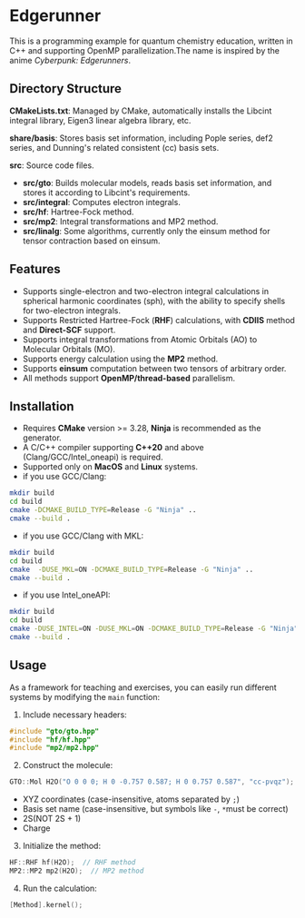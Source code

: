 # Edgerunner

This is a programming example for quantum chemistry education, written in C++ and supporting OpenMP parallelization.The name is inspired by the anime *Cyberpunk: Edgerunners*.

## Directory Structure

**CMakeLists.txt**: Managed by CMake, automatically installs the Libcint integral library, Eigen3 linear algebra library, etc.

**share/basis**: Stores basis set information, including Pople series, def2 series, and Dunning's related consistent (cc) basis sets.

**src**: Source code files.

- **src/gto**: Builds molecular models, reads basis set information, and stores it according to Libcint's requirements.
- **src/integral**: Computes electron integrals.
- **src/hf**: Hartree-Fock method.
- **src/mp2**: Integral transformations and MP2 method.
- **src/linalg**: Some algorithms, currently only the einsum method for tensor contraction based on einsum.

## Features

- Supports single-electron and two-electron integral calculations in spherical harmonic coordinates (sph), with the ability to specify shells for two-electron integrals.
- Supports Restricted Hartree-Fock (**RHF**) calculations, with **CDIIS** method and **Direct-SCF** support.
- Supports integral transformations from Atomic Orbitals (AO) to Molecular Orbitals (MO).
- Supports energy calculation using the **MP2** method.
- Supports **einsum** computation between two tensors of arbitrary order.
- All methods support **OpenMP/thread-based** parallelism.

## Installation

- Requires **CMake** version >= 3.28, **Ninja** is recommended as the generator.
- A C/C++ compiler supporting **C++20** and above (Clang/GCC/Intel_oneapi) is required.
- Supported only on **MacOS** and **Linux** systems.
- if you use GCC/Clang:

```bash
mkdir build
cd build
cmake -DCMAKE_BUILD_TYPE=Release -G "Ninja" ..
cmake --build .
```

- if you use GCC/Clang with MKL:

```bash
mkdir build
cd build
cmake  -DUSE_MKL=ON -DCMAKE_BUILD_TYPE=Release -G "Ninja" ..
cmake --build .
```

- if you use Intel_oneAPI:

```bash
mkdir build
cd build
cmake -DUSE_INTEL=ON -DUSE_MKL=ON -DCMAKE_BUILD_TYPE=Release -G "Ninja" ..
cmake --build .
```

## Usage

As a framework for teaching and exercises, you can easily run different systems by modifying the `main` function:

1. Include necessary headers:

```cpp
#include "gto/gto.hpp"
#include "hf/hf.hpp"
#include "mp2/mp2.hpp"
```

2. Construct the molecule:

```cpp
GTO::Mol H2O("O 0 0 0; H 0 -0.757 0.587; H 0 0.757 0.587", "cc-pvqz");
```

- XYZ coordinates (case-insensitive, atoms separated by `;`)
- Basis set name (case-insensitive, but symbols like `-`, `*`must be correct)
- 2S(NOT 2S + 1)
- Charge

3. Initialize the method:

```cpp
HF::RHF hf(H2O);  // RHF method
MP2::MP2 mp2(H2O);  // MP2 method
```

4. Run the calculation:

```cpp
[Method].kernel();
```
